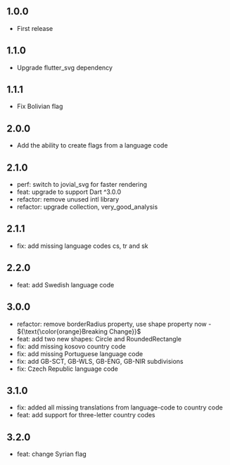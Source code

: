 ## 1.0.0

- First release

## 1.1.0

- Upgrade flutter_svg dependency

## 1.1.1

- Fix Bolivian flag

## 2.0.0

- Add the ability to create flags from a language code

## 2.1.0

- perf: switch to jovial_svg for faster rendering
- feat: upgrade to support Dart ^3.0.0
- refactor: remove unused intl library
- refactor: upgrade collection, very_good_analysis

## 2.1.1

- fix: add missing language codes cs, tr and sk

## 2.2.0

- feat: add Swedish language code

## 3.0.0

- refactor: remove borderRadius property, use shape property now - ${\text{\color{orange}Breaking Change}}$
- feat: add two new shapes: Circle and RoundedRectangle
- fix: add missing kosovo country code
- fix: add missing Portuguese language code
- fix: add GB-SCT, GB-WLS, GB-ENG, GB-NIR subdivisions
- fix: Czech Republic language code

## 3.1.0

- fix: added all missing translations from language-code to country code
- feat: add support for three-letter country codes

## 3.2.0

- feat: change Syrian flag

